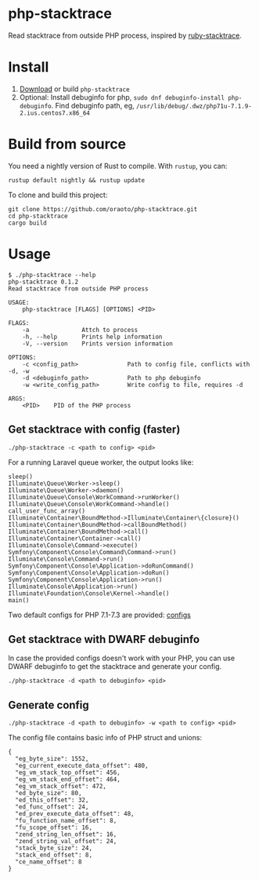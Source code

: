 # php-stacktrace

Read stacktrace from outside PHP process, inspired by [ruby-stacktrace](https://github.com/jvns/ruby-stacktrace).

# Install

1. [Download](https://github.com/oraoto/php-stacktrace/releases) or build `php-stacktrace`
1. Optional: Install debuginfo for php, `sudo dnf debuginfo-install php-debuginfo`. Find debuginfo path, eg, `/usr/lib/debug/.dwz/php71u-7.1.9-2.ius.centos7.x86_64`

# Build from source

You need a nightly version of Rust to compile. With `rustup`, you can:

```
rustup default nightly && rustup update
```

To clone and build this project:

```
git clone https://github.com/oraoto/php-stacktrace.git
cd php-stacktrace
cargo build
```

# Usage

```
$ ./php-stacktrace --help
php-stacktrace 0.1.2
Read stacktrace from outside PHP process

USAGE:
    php-stacktrace [FLAGS] [OPTIONS] <PID>

FLAGS:
    -a               Attch to process
    -h, --help       Prints help information
    -V, --version    Prints version information

OPTIONS:
    -c <config_path>              Path to config file, conflicts with -d, -w
    -d <debuginfo_path>           Path to php debuginfo
    -w <write_config_path>        Write config to file, requires -d

ARGS:
    <PID>    PID of the PHP process
```

## Get stacktrace with config (faster)

~~~
./php-stacktrace -c <path to config> <pid>
~~~

For a running Laravel queue worker, the output looks like:

~~~
sleep()
Illuminate\Queue\Worker->sleep()
Illuminate\Queue\Worker->daemon()
Illuminate\Queue\Console\WorkCommand->runWorker()
Illuminate\Queue\Console\WorkCommand->handle()
call_user_func_array()
Illuminate\Container\BoundMethod->Illuminate\Container\{closure}()
Illuminate\Container\BoundMethod->callBoundMethod()
Illuminate\Container\BoundMethod->call()
Illuminate\Container\Container->call()
Illuminate\Console\Command->execute()
Symfony\Component\Console\Command\Command->run()
Illuminate\Console\Command->run()
Symfony\Component\Console\Application->doRunCommand()
Symfony\Component\Console\Application->doRun()
Symfony\Component\Console\Application->run()
Illuminate\Console\Application->run()
Illuminate\Foundation\Console\Kernel->handle()
main()
~~~

Two default configs for PHP 7.1-7.3 are provided: [configs](./configs)

## Get stacktrace with DWARF debuginfo

In case the provided configs doesn't work with your PHP, you can use DWARF debuginfo to get the stacktrace and generate your config.

~~~
./php-stacktrace -d <path to debuginfo> <pid>
~~~

## Generate config

~~~
./php-stacktrace -d <path to debuginfo> -w <path to config> <pid>
~~~

The config file contains basic info of PHP struct and unions:

~~~
{
  "eg_byte_size": 1552,
  "eg_current_execute_data_offset": 480,
  "eg_vm_stack_top_offset": 456,
  "eg_vm_stack_end_offset": 464,
  "eg_vm_stack_offset": 472,
  "ed_byte_size": 80,
  "ed_this_offset": 32,
  "ed_func_offset": 24,
  "ed_prev_execute_data_offset": 48,
  "fu_function_name_offset": 8,
  "fu_scope_offset": 16,
  "zend_string_len_offset": 16,
  "zend_string_val_offset": 24,
  "stack_byte_size": 24,
  "stack_end_offset": 8,
  "ce_name_offset": 8
}
~~~
